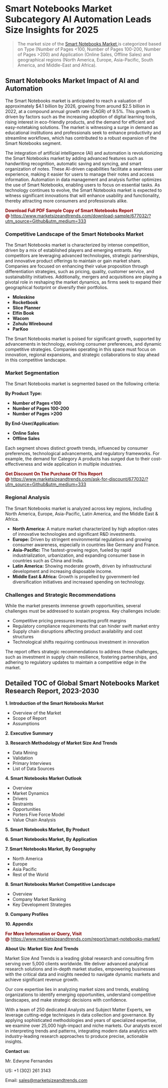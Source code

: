 <h1>Smart Notebooks Market Subcategory AI Automation Leads Size Insights for 2025</h1><blockquote><p>The market size of the <a href="https://www.marketsizeandtrends.com/download-sample/677032/?utm_source=Github&amp;utm_medium=333" target="_blank">Smart Notebooks Market </a>is categorized based on Type (Number of Pages <100, Number of Pages 100-200, Number of Pages >200) and Application (Online Sales, Offline Sales) and geographical regions (North America, Europe, Asia-Pacific, South America, and Middle-East and Africa).</p></blockquote><p><h2>Smart Notebooks Market Impact of AI and Automation</h2><p>The Smart Notebooks market is anticipated to reach a valuation of approximately $4.1 billion by 2026, growing from around $2.5 billion in 2022, at a compound annual growth rate (CAGR) of 9.5%. This growth is driven by factors such as the increasing adoption of digital learning tools, rising interest in eco-friendly products, and the demand for efficient and easy-notetaking solutions. The market is witnessing a surge in demand as educational institutions and professionals seek to enhance productivity and streamline workflows, which has contributed to a robust expansion of the Smart Notebooks segment.</p><p>The integration of artificial intelligence (AI) and automation is revolutionizing the Smart Notebooks market by adding advanced features such as handwriting recognition, automatic saving and syncing, and smart organization of notes. These AI-driven capabilities facilitate a seamless user experience, making it easier for users to manage their notes and access information. Automation in data management and analysis further optimizes the use of Smart Notebooks, enabling users to focus on essential tasks. As technology continues to evolve, the Smart Notebooks market is expected to witness significant innovations that will enhance usability and functionality, thereby attracting more consumers and professionals alike.</p></p><p><strong><span style="color: #800000;">Download Full PDF Sample Copy of Smart Notebooks Report @</span>&nbsp;</strong><a href="https://www.marketsizeandtrends.com/download-sample/677032/?utm_source=Github&amp;utm_medium=333">https://www.marketsizeandtrends.com/download-sample/677032/?utm_source=Github&amp;utm_medium=333</a></p><h3>Competitive Landscape of the Smart Notebooks Market</h3><p>The Smart Notebooks market is characterized by intense competition, driven by a mix of established players and emerging entrants. Key competitors are leveraging advanced technologies, strategic partnerships, and innovative product offerings to maintain or gain market share. Companies are focused on enhancing their value proposition through differentiation strategies, such as pricing, quality, customer service, and sustainability initiatives. Additionally, mergers and acquisitions are playing a pivotal role in reshaping the market dynamics, as firms seek to expand their geographical footprint or diversify their portfolios.</p><p><strong><p><ul><li>Moleskine </li><li> Rocketbook </li><li> Slice Planner </li><li> Elfin Book </li><li> Wacom </li><li> Zohulu Wirebound </li><li> ParKoo</p></li></ul></p></strong></p><p>The Smart Notebooks market is poised for significant growth, supported by advancements in technology, evolving consumer preferences, and dynamic competitive strategies. Companies operating in this space must focus on innovation, regional expansions, and strategic collaborations to stay ahead in this competitive landscape.</p><h3>Market Segmentation</h3><p>The Smart Notebooks market is segmented based on the following criteria:</p><p><strong>By Product Type:</strong></p><p><strong><p><ul><li>Number of Pages <100 </li><li> Number of Pages 100-200 </li><li> Number of Pages >200</p></li></ul></p></strong></p><p><strong>By End-User/Application:</strong></p><p><strong><p><ul><li>Online Sales </li><li> Offline Sales</p></li></ul></p></strong></p><p>Each segment shows distinct growth trends, influenced by consumer preferences, technological advancements, and regulatory frameworks. For example, the demand for Category A products has surged due to their cost-effectiveness and wide application in multiple industries.</p><p><strong><span style="color: #800000;">Get Discount On The Purchase Of This Report @&nbsp;</span></strong><a href="https://www.marketsizeandtrends.com/ask-for-discount/677032/?utm_source=Github&amp;utm_medium=333">https://www.marketsizeandtrends.com/ask-for-discount/677032/?utm_source=Github&amp;utm_medium=333</a></p><h3>Regional Analysis</h3><p>The Smart Notebooks market is analyzed across key regions, including North America, Europe, Asia-Pacific, Latin America, and the Middle East &amp; Africa.</p><ul><li><strong>North America:</strong> A mature market characterized by high adoption rates of innovative technologies and significant R&amp;D investments.</li><li><strong>Europe:</strong> Driven by stringent environmental regulations and growing consumer awareness, especially in countries like Germany and France.</li><li><strong>Asia-Pacific:</strong> The fastest-growing region, fueled by rapid industrialization, urbanization, and expanding consumer base in countries such as China and India.</li><li><strong>Latin America:</strong> Showing moderate growth, driven by infrastructural development and increasing disposable income.</li><li><strong>Middle East &amp; Africa:</strong> Growth is propelled by government-led diversification initiatives and increased spending on technology.</li></ul><h3>Challenges and Strategic Recommendations</h3><p>While the market presents immense growth opportunities, several challenges must be addressed to sustain progress. Key challenges include:</p><ul><li>Competitive pricing pressures impacting profit margins</li><li>Regulatory compliance requirements that can hinder swift market entry</li><li>Supply chain disruptions affecting product availability and cost structures</li><li>Technological shifts requiring continuous investment in innovation</li></ul><p>The report offers strategic recommendations to address these challenges, such as investment in supply chain resilience, fostering partnerships, and adhering to regulatory updates to maintain a competitive edge in the market.</p><h2>Detailed TOC of Global Smart Notebooks Market Research Report, 2023-2030</h2><p><strong>1. Introduction of the Smart Notebooks Market</strong></p><ul><li>Overview of the Market</li><li>Scope of Report</li><li>Assumptions&nbsp;</li></ul><p><strong>2. Executive Summary</strong></p><p><strong>3. Research Methodology of <strong>Market Size And Trends</strong></strong></p><ul><li>Data Mining</li><li>Validation</li><li>Primary Interviews</li><li>List of Data Sources&nbsp;</li></ul><p><strong>4. Smart Notebooks Market Outlook</strong></p><ul><li>Overview</li><li>Market Dynamics</li><li>Drivers</li><li>Restraints</li><li>Opportunities</li><li>Porters Five Force Model</li><li>Value Chain Analysis&nbsp;</li></ul><p><strong>5. Smart Notebooks Market, By Product</strong></p><p><strong>6. Smart Notebooks Market, By Application</strong></p><p><strong>7. Smart Notebooks Market, By Geography</strong></p><ul><li>North America</li><li>Europe</li><li>Asia Pacific</li><li>Rest of the World&nbsp;</li></ul><p><strong>8. Smart Notebooks Market Competitive Landscape</strong></p><ul><li>Overview</li><li>Company Market Ranking</li><li>Key Development Strategies&nbsp;</li></ul><p><strong>9. Company Profiles</strong></p><p><strong>10. Appendix</strong></p><p><strong><span style="color: #800000;">For More Information or Query, Visit @&nbsp;</span></strong><a href="https://www.marketsizeandtrends.com/report/smart-notebooks-market/">https://www.marketsizeandtrends.com/report/smart-notebooks-market/</a></p><p></p><p><strong>About Us:&nbsp;Market Size And Trends</strong></p><p>Market Size And Trends&nbsp;is a leading global research and consulting firm serving over 5,000 clients worldwide. We deliver advanced analytical research solutions and in-depth market studies, empowering businesses with the critical data and insights needed to navigate dynamic markets and achieve significant revenue growth.</p><p>Our core expertise lies in analyzing market sizes and trends, enabling organizations to identify emerging opportunities, understand competitive landscapes, and make strategic decisions with confidence.</p><p>With a team of 250 dedicated Analysts and Subject Matter Experts, we leverage cutting-edge techniques in data collection and governance. By applying sophisticated methodologies and years of specialized expertise, we examine over 25,000 high-impact and niche markets. Our analysts excel in interpreting trends and patterns, integrating modern data analytics with industry-leading research approaches to produce precise, actionable insights.</p><p><strong>Contact us:</strong></p><p>Mr. Edwyne Fernandes</p><p>US: +1 (302) 261 3143</p><p>Email: <a href="mailto:sales@marketsizeandtrends.com">sales@marketsizeandtrends.com</a>&nbsp;</p>
